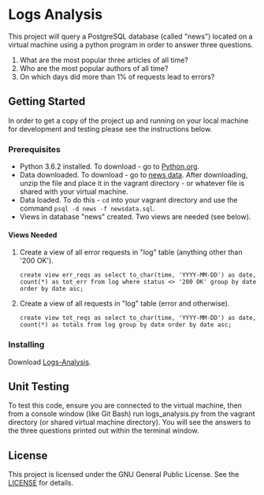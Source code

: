 # Logs Analysis

This project will query a PostgreSQL database (called "news") located on a virtual machine using a python program in order to answer three questions.

1. What are the most popular three articles of all time?
2. Who are the most popular authors of all time?
3. On which days did more than 1% of requests lead to errors?


## Getting Started
In order to get a copy of the project up and running on your local machine for development and testing please see the instructions below.

### Prerequisites
- Python 3.6.2 installed. To download - go to [Python.org](https://www.python.org/downloads/release/python-362/).
- Data downloaded. To download - go to [news data](https://d17h27t6h515a5.cloudfront.net/topher/2016/August/57b5f748_newsdata/newsdata.zip). After downloading, unzip the file and place it in the vagrant directory - or whatever file is shared with your virtual machine.
- Data loaded. To do this - `cd` into your vagrant directory and use the command `psql -d news -f newsdata.sql`.
- Views in database "news" created. Two views are needed (see below).

#### Views Needed
1. Create a view of all error requests in "log" table (anything other than '200 OK').

    `create view err_reqs as select to_char(time, 'YYYY-MM-DD') as date, count(*) as tot_err from log where status <> '200 OK' group by date order by date asc;`

2. Create a view of all requests in "log" table (error and otherwise). 

    `create view tot_reqs as select to_char(time, 'YYYY-MM-DD') as date, count(*) as totals from log group by date order by date asc;`



### Installing
Download [Logs-Analysis](https://github.com/doobieroo/Logs-Analysis).


## Unit Testing
To test this code, ensure you are connected to the virtual machine, then from a console window (like Git Bash) run logs_analysis.py from the vagrant directory (or shared virtual machine directory). You will see the answers to the three questions printed out within the terminal window.

## License
This project is licensed under the GNU General Public License. See the [LICENSE](https://github.com/doobieroo/Logs-Analysis/blob/master/LICENSE) for details.
